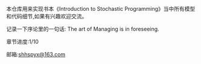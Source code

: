本仓库用来实现书本《Introduction to Stochastic Programming》当中所有模型和代码细节,如果有兴趣欢迎交流。

记录一下序论里的一句话: The art of Managing is in foreseeing.

章节进度:1/10

邮箱:shhspyx@163.com
